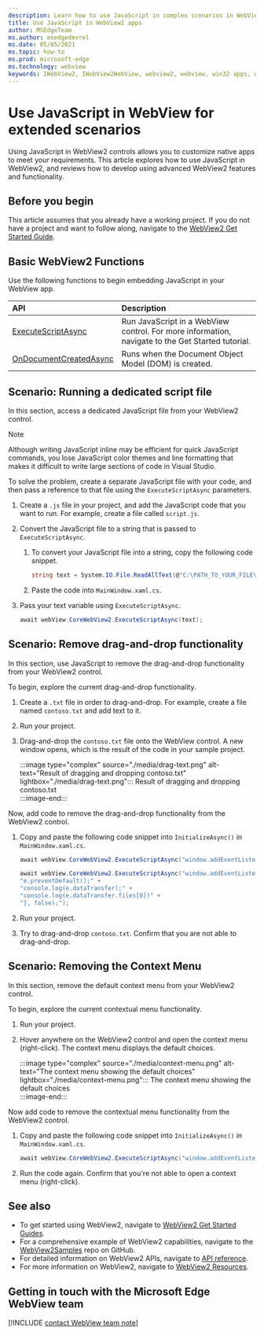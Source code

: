 ```yaml
---
description: Learn how to use JavaScript in complex scenarios in WebView2 apps
title: Use JavaScript in WebView2 apps
author: MSEdgeTeam
ms.author: msedgedevrel
ms.date: 05/05/2021
ms.topic: how-to
ms.prod: microsoft-edge
ms.technology: webview
keywords: IWebView2, IWebView2WebView, webview2, webview, win32 apps, win32, edge, ICoreWebView2, ICoreWebView2Host, browser control, edge html
---
```

# Use JavaScript in WebView for extended scenarios  

Using JavaScript in WebView2 controls allows you to customize native apps to meet your requirements.  This article explores how to use JavaScript in WebView2, and reviews how to develop using advanced WebView2 features and functionality.  

## Before you begin  

This article assumes that you already have a working project.  If you do not have a project and want to follow along, navigate to the [WebView2 Get Started Guide][Webview2GetStartedWpf].  

## Basic WebView2 Functions  

Use the following functions to begin embedding JavaScript in your WebView app.  

| API  | Description  |
|:--- |:--- |  
| [ExecuteScriptAsync][Webview2ReferenceWpfMicrosoftWebExecutescriptasync] | Run JavaScript in a WebView control. For more information, navigate to the Get Started tutorial. |
| [OnDocumentCreatedAsync][Webview2ReferenceWin32Icorewebview2Addscripttoexecuteondocumentcreated] | Runs when the Document Object Model \(DOM\) is created. |
      
## Scenario:  Running a dedicated script file  

In this section, access a dedicated JavaScript file from your WebView2 control.  

> [!NOTE]
> Although writing JavaScript inline may be efficient for quick JavaScript commands, you lose JavaScript color themes and line formatting that makes it difficult to write large sections of code in Visual Studio.  

To solve the problem, create a separate JavaScript file with your code, and then pass a reference to that file using the `ExecuteScriptAsync` parameters.  

1.  Create a `.js` file in your project, and add the JavaScript code that you want to run.  For example, create a file called `script.js`.  
1.  Convert the JavaScript file to a string that is passed to `ExecuteScriptAsync`.  
    1.  To convert your JavaScript file into a string, copy the following code snippet.  
        
        ```csharp
        string text = System.IO.File.ReadAllText(@"C:\PATH_TO_YOUR_FILE\script.js");
        ```  
        
    1.  Paste the code into `MainWindow.xaml.cs`.  
1.  Pass your text variable using `ExecuteScriptAsync`.  
    
    ```csharp
    await webView.CoreWebView2.ExecuteScriptAsync(text);
    ```  
    
## Scenario:  Remove drag-and-drop functionality  

In this section, use JavaScript to remove the drag-and-drop functionality from your WebView2 control.  

To begin, explore the current drag-and-drop functionality.  

1.  Create a `.txt` file in order to drag-and-drop.  For example, create a file named `contoso.txt` and add text to it.  
1.  Run your project.  
1.  Drag-and-drop the `contoso.txt` file onto the WebView control.  A new window opens, which is the result of the code in your sample project.  
    
    :::image type="complex" source="./media/drag-text.png" alt-text="Result of dragging and dropping contoso.txt" lightbox="./media/drag-text.png":::
       Result of dragging and dropping contoso.txt  
    :::image-end:::  
    
Now, add code to remove the drag-and-drop functionality from the WebView2 control.  

1.  Copy and paste the following code snippet into `InitializeAsync()` in `MainWindow.xaml.cs`.   
    
    ```csharp   
    await webView.CoreWebView2.ExecuteScriptAsync("window.addEventListener('dragover',function(e){e.preventDefault();},false);");
    
    await webView.CoreWebView2.ExecuteScriptAsync("window.addEventListener('drop',function(e){" +
    "e.preventDefault();" +
    "console.log(e.dataTransfer);" +
    "console.log(e.dataTransfer.files[0])" +
    "}, false);");
    ```  
    
1.  Run your project.  
1.  Try to drag-and-drop `contoso.txt`.  Confirm that you are not able to drag-and-drop.  
    
## Scenario:  Removing the Context Menu  

In this section, remove the default context menu from your WebView2 control.  

To begin, explore the current contextual menu functionality.  

1.  Run your project.  
1.  Hover anywhere on the WebView2 control and open the context menu \(right-click\).  The context menu displays the default choices.  
    
    :::image type="complex" source="./media/context-menu.png" alt-text="The context menu showing the default choices" lightbox="./media/context-menu.png":::
       The context menu showing the default choices  
    :::image-end:::  
    
Now add code to remove the contextual menu functionality from the WebView2 control.  

1.  Copy and paste the following code snippet into `InitializeAsync()` in `MainWindow.xaml.cs`.    
    
    ```csharp   
    await webView.CoreWebView2.ExecuteScriptAsync("window.addEventListener('contextmenu', window => {window.preventDefault();});");
    ```  
    
1.  Run the code again.  Confirm that you're not able to open a context menu \(right-click\).  
    
## See also  

*   To get started using WebView2, navigate to [WebView2 Get Started Guides][Webview2MainGetStarted].  
*   For a comprehensive example of WebView2 capabilities, navigate to the [WebView2Samples][GithubMicrosoftedgeWebview2samples] repo on GitHub.  
*   For detailed information on WebView2 APIs, navigate to [API reference][Webview2ApiReference].  
*   For more information on WebView2, navigate to [WebView2 Resources][Webview2MainNextSteps].  
    
## Getting in touch with the Microsoft Edge WebView team  

[!INCLUDE [contact WebView team note](../includes/contact-webview-team-note.md)]  

<!-- links -->  

[DevtoolsGuideChromiumMain]: ../index.md "Microsoft Edge (Chromium) Developer Tools | Microsoft Docs"  

[Webview2ApiReference]: ../webview2-api-reference.md "Microsoft Edge WebView2 API Reference | Microsoft Docs"  
[Webview2GetStartedWpf]: ../get-started/wpf.md "Get started with WebView2 in WPF (Preview) | Microsoft Docs"  
[Webview2MainGetStarted]: ../index.md#get-started "Get started - Introduction to Microsoft Edge WebView2 (Preview) | Microsoft Docs"  
[Webview2MainNextSteps]: ../index.md#next-steps "Next steps - Introduction to Microsoft Edge WebView2 (Preview) | Microsoft Docs"  

[Webview2ReferenceWin32Icorewebview2Addscripttoexecuteondocumentcreated]: /microsoft-edge/webview2/reference/win32/icorewebview2#addscripttoexecuteondocumentcreated "AddScriptToExecuteOnDocumentCreated - 0.9.579 - interface ICoreWebView2 | Microsoft Docs"  

[Webview2ReferenceWpfMicrosoftWebExecutescriptasync]: /dotnet/api/microsoft.web.webview2.wpf.webview2.executescriptasync "WebView2.ExecuteScriptAsync(String) Method (Microsoft.Web.WebView2.Wpf) | Microsoft Docs"  

[GithubMicrosoftedgeWebview2samples]: https://github.com/MicrosoftEdge/WebView2Samples "WebView2 Samples - MicrosoftEdge/WebView2Samples | GitHub"  

